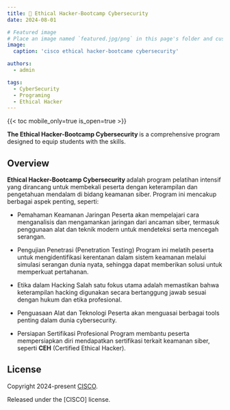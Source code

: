 ```yaml
---
title: 🤖 Ethical Hacker-Bootcamp Cybersecurity
date: 2024-08-01

# Featured image
# Place an image named `featured.jpg/png` in this page's folder and customize its options here.
image:
  caption: 'cisco ethical hacker-bootcame cybersecurity'

authors:
  - admin

tags:
  - CyberSecurity
  - Programing
  - Ethical Hacker
---
```



{{< toc mobile_only=true is_open=true >}}

<b> The Ethical Hacker-Bootcamp Cybersecurity </b> is a comprehensive program designed to equip students with the skills.

## Overview

<b> Ethical Hacker-Bootcamp Cybersecurity </b> adalah program pelatihan intensif yang dirancang untuk membekali peserta dengan keterampilan dan pengetahuan mendalam di bidang keamanan siber. Program ini mencakup berbagai aspek penting, seperti:

- Pemahaman Keamanan Jaringan
  Peserta akan mempelajari cara menganalisis dan mengamankan jaringan dari ancaman siber, termasuk penggunaan alat dan teknik modern untuk mendeteksi serta mencegah serangan.

- Pengujian Penetrasi (Penetration  Testing)
  Program ini melatih peserta untuk mengidentifikasi kerentanan dalam sistem keamanan melalui simulasi serangan dunia nyata, sehingga dapat memberikan solusi untuk memperkuat pertahanan.

- Etika dalam Hacking
  Salah satu fokus utama adalah memastikan bahwa keterampilan hacking digunakan secara bertanggung jawab sesuai dengan hukum dan etika profesional.

- Penguasaan Alat dan Teknologi
  Peserta akan menguasai berbagai tools penting dalam dunia cybersecurity.

- Persiapan Sertifikasi Profesional
  Program membantu peserta mempersiapkan diri mendapatkan sertifikasi terkait keamanan siber, seperti <b>CEH</b> (Certified Ethical Hacker).

## License

Copyright 2024-present [CISCO](https://www.netacad.com).

Released under the [CISCO] license.
